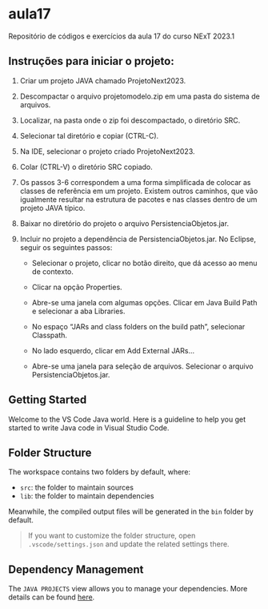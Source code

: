 # aula17

Repositório de códigos e exercícios da aula 17 do curso NExT 2023.1

## Instruções para iniciar o projeto:

1. Criar um projeto JAVA chamado ProjetoNext2023.
2. Descompactar o arquivo projetomodelo.zip em uma pasta do sistema de arquivos.
3. Localizar, na pasta onde o zip foi descompactado, o diretório SRC.
4. Selecionar tal diretório e copiar (CTRL-C).
5. Na IDE, selecionar o projeto criado ProjetoNext2023.
6. Colar (CTRL-V) o diretório SRC copiado.
7. Os passos 3-6 correspondem a uma forma simplificada de colocar as classes de
referência em um projeto. Existem outros caminhos, que vão igualmente resultar na
estrutura de pacotes e nas classes dentro de um projeto JAVA típico.
8. Baixar no diretório do projeto o arquivo PersistenciaObjetos.jar.
9. Incluir no projeto a dependência de PersistenciaObjetos.jar. No Eclipse, seguir os
seguintes passos:

    * Selecionar o projeto, clicar no botão direito, que dá acesso ao menu de contexto.
    
    * Clicar na opção Properties.
    * Abre-se uma janela com algumas opções. Clicar em Java Build Path e selecionar a aba Libraries.
    * No espaço “JARs and class folders on the build path”, selecionar Classpath.
    * No lado esquerdo, clicar em Add External JARs...
    * Abre-se uma janela para seleção de arquivos. Selecionar o arquivo
PersistenciaObjetos.jar.

## Getting Started

Welcome to the VS Code Java world. Here is a guideline to help you get started to write Java code in Visual Studio Code.

## Folder Structure

The workspace contains two folders by default, where:

- `src`: the folder to maintain sources
- `lib`: the folder to maintain dependencies

Meanwhile, the compiled output files will be generated in the `bin` folder by default.

> If you want to customize the folder structure, open `.vscode/settings.json` and update the related settings there.

## Dependency Management

The `JAVA PROJECTS` view allows you to manage your dependencies. More details can be found [here](https://github.com/microsoft/vscode-java-dependency#manage-dependencies).
